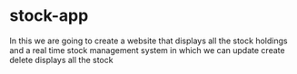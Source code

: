 # stock-app
In this we are going to create a website that displays all the stock holdings and  a real time stock management system in which we can update create delete displays all the stock
